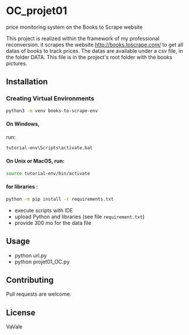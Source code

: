 # OC_projet01
price monitoring system on the Books to Scrape website

This project is realized within the framework of my professional reconversion.
it scrapes the website http://books.toscrape.com/ to get all datas
of books to track prices. The datas are available under a csv file,
in the folder DATA. This file is in the  project's root folder with  the books pictures.

 

## Installation
### Creating Virtual Environments
```bash
python3 -m venv books-to-scrape-env
```
#### On Windows, 
run:
```bash
tutorial-env\Scripts\activate.bat
```
#### On Unix or MacOS, run:
```bash
source tutorial-env/bin/activate
```
#### for libraries : 
```bash
python -m pip install -r requirements.txt
```
 - execute scripts with IDE
 - upload Python and libraries (see file `requirement.txt`)
 - provide 300 mo for the data file

## Usage

- python url.py
- python projet01_OC.py


## Contributing

Pull requests are welcome.

## License

VaVale
